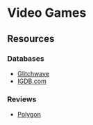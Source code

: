 # Video Games

## Resources

### Databases

* [Glitchwave](https://glitchwave.com/)
* [IGDB.com](https://www.igdb.com/discover)

### Reviews

* [Polygon](https://www.polygon.com/)

